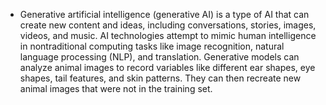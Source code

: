 - Generative artificial intelligence (generative AI) is a type of AI that can create new content and ideas, including conversations, stories, images, videos, and music. AI technologies attempt to mimic human intelligence in nontraditional computing tasks like image recognition, natural language processing (NLP), and translation. Generative models can analyze animal images to record variables like different ear shapes, eye shapes, tail features, and skin patterns. They can then recreate new animal images that were not in the training set.


